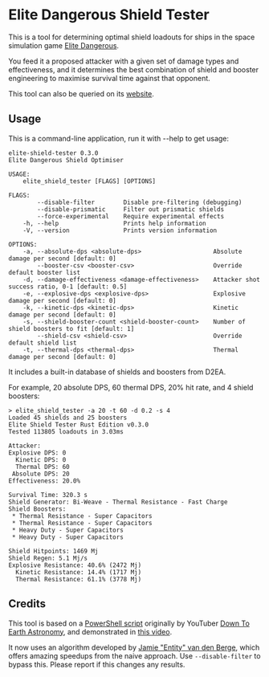 # Elite Dangerous Shield Tester

This is a tool for determining optimal shield loadouts for ships in the space
simulation game [Elite Dangerous].

You feed it a proposed attacker with a given set of damage types and effectiveness,
and it determines the best combination of shield and booster engineering to maximise
survival time against that opponent.

This tool can also be queried on its [website].


## Usage

This is a command-line application, run it with --help to get usage:

```
elite-shield-tester 0.3.0
Elite Dangerous Shield Optimiser

USAGE:
    elite_shield_tester [FLAGS] [OPTIONS]

FLAGS:
        --disable-filter        Disable pre-filtering (debugging)
        --disable-prismatic     Filter out prismatic shields
        --force-experimental    Require experimental effects
    -h, --help                  Prints help information
    -V, --version               Prints version information

OPTIONS:
    -a, --absolute-dps <absolute-dps>                    Absolute damage per second [default: 0]
        --booster-csv <booster-csv>                      Override default booster list
    -d, --damage-effectiveness <damage-effectiveness>    Attacker shot success ratio, 0-1 [default: 0.5]
    -e, --explosive-dps <explosive-dps>                  Explosive damage per second [default: 0]
    -k, --kinetic-dps <kinetic-dps>                      Kinetic damage per second [default: 0]
    -s, --shield-booster-count <shield-booster-count>    Number of shield boosters to fit [default: 1]
        --shield-csv <shield-csv>                        Override default shield list
    -t, --thermal-dps <thermal-dps>                      Thermal damage per second [default: 0]
```

It includes a built-in database of shields and boosters from D2EA.

For example, 20 absolute DPS, 60 thermal DPS, 20% hit rate, and 4 shield boosters:

```
> elite_shield_tester -a 20 -t 60 -d 0.2 -s 4
Loaded 45 shields and 25 boosters
Elite Shield Tester Rust Edition v0.3.0
Tested 113805 loadouts in 3.03ms

Attacker:
Explosive DPS: 0
  Kinetic DPS: 0
  Thermal DPS: 60
 Absolute DPS: 20
Effectiveness: 20.0%

Survival Time: 320.3 s
Shield Generator: Bi-Weave - Thermal Resistance - Fast Charge
Shield Boosters:
 * Thermal Resistance - Super Capacitors
 * Thermal Resistance - Super Capacitors
 * Heavy Duty - Super Capacitors
 * Heavy Duty - Super Capacitors

Shield Hitpoints: 1469 Mj
Shield Regen: 5.1 Mj/s
Explosive Resistance: 40.6% (2472 Mj)
  Kinetic Resistance: 14.4% (1717 Mj)
  Thermal Resistance: 61.1% (3778 Mj)
````


## Credits

This tool is based on a [PowerShell script] originally by YouTuber [Down To Earth Astronomy],
and demonstrated in [this video].

It now uses an algorithm developed by [Jamie "Entity" van den Berge], which offers
amazing speedups from the naive approach.  Use `--disable-filter` to bypass this.
Please report if this changes any results.


[Down To Earth Astronomy]: https://www.youtube.com/channel/UCg3QI9rHzPgvR7KTKSCtPHg
[PowerShell script]: https://github.com/DownToEarthAstronomy/D2EA_Shield_tester
[this video]: https://www.youtube.com/watch?v=87DMWz8IeEE
[Elite Dangerous]: https://www.elitedangerous.com/
[website]: https://hur.st/shieldtester/
[Rust]: https://www.rust-lang.org/
[Jamie "Entity" van den Berge]: https://github.com/ntt
